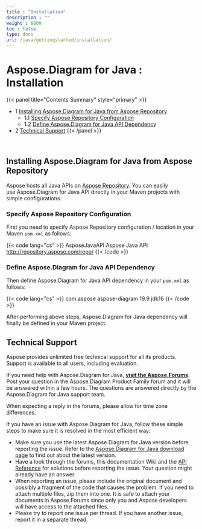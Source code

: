 ```yaml
---
title : "Installation" 
description : "" 
weight : 8009 
toc : false
type: docs
url: /java/gettingstarted/installation/
---
```


# Aspose.Diagram for Java : Installation


{{< panel title="Contents Summary" style="primary" >}}
*   1 [Installing Aspose.Diagram for Java from Aspose Repository](#installing-aspose.diagram-for-java-from-aspose-repository)
    *   1.1 [Specify Aspose Repository Configuration](#specify-aspose-repository-configuration)
    *   1.2 [Define Aspose.Diagram for Java API Dependency](#define-aspose.diagram-for-java-api-dependency)
*   2 [Technical Support](#technical-support)
{{< /panel >}}
 

 

## Installing Aspose.Diagram for Java from Aspose Repository

Aspose hosts all Java APIs on [Aspose Repository](https://repository.aspose.com/webapp/#/artifacts/browse/tree/General/repo/com/aspose/aspose-diagram). You can easily use Aspose.Diagram for Java API directly in your Maven projects with simple configurations.

### Specify Aspose Repository Configuration

First you need to specify Aspose Repository configuration / location in your Maven `pom.xml` as follows:

{{< code lang="cs" >}}
<repositories>
    <repository>
        <id>AsposeJavaAPI</id>
        <name>Aspose Java API</name>
        <url>http://repository.aspose.com/repo/</url>
    </repository>
</repositories>
{{< /code >}}

### Define Aspose.Diagram for Java API Dependency

Then define Aspose.Diagram for Java API dependency in your `pom.xml` as follows:

{{< code lang="cs" >}}
<dependencies>
    <dependency>
        <groupId>com.aspose</groupId>
        <artifactId>aspose-diagram</artifactId>
        <version>19.9</version>
        <classifier>jdk16</classifier>
    </dependency>
</dependencies>
{{< /code >}}

After performing above steps, Aspose.Diagram for Java dependency will finally be defined in your Maven project.

## Technical Support

Aspose provides unlimited free technical support for all its products. Support is available to all users, including evaluation.

If you need help with Aspose.Diagram for Java, **[visit the Aspose.Forums](https://forum.aspose.com/)**. Post your question in the Aspose.Diagram Product Family forum and it will be answered within a few hours. The questions are answered directly by the Aspose.Diagram for Java support team.

When expecting a reply in the forums, please allow for time zone differences.

If you have an issue with Aspose.Diagram for Java, follow these simple steps to make sure it is resolved in the most efficient way:

*   Make sure you use the latest Aspose.Diagram for Java version before reporting the issue. Refer to the [Aspose.Diagram for Java download page](https://repository.aspose.com/repo/com/aspose/aspose-diagram/) to find out about the latest version.
*   Have a look through the forums, this documentation Wiki and the [API Reference](https://apireference.aspose.com/java/diagram) for solutions before reporting the issue. Your question might already have an answer.
*   When reporting an issue, please include the original document and possibly a fragment of the code that causes the problem. If you need to attach multiple files, zip them into one. It is safe to attach your documents in Aspose.Forums since only you and Aspose developers will have access to the attached files.
*   Please try to report one issue per thread. If you have another issue, report it in a separate thread.
    

